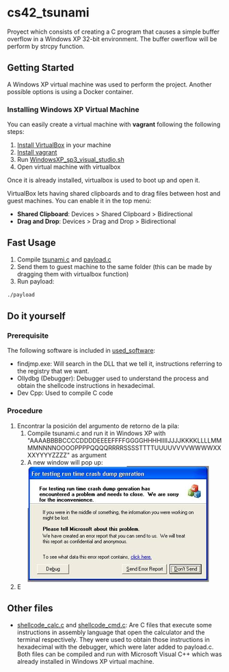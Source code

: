 # cs42_tsunami
Proyect which consists of creating a C program that causes a simple buffer overflow in a Windows XP 32-bit environment. The buffer owerflow will be perform by strcpy function.

## Getting Started
A Windows XP virtual machine was used to perform the project. Another possible options is using a Docker container.

### Installing Windows XP Virtual Machine 
You can easily create a virtual machine with **vagrant** following the following steps:
1. [Install VirtualBox](https://www.virtualbox.org/wiki/Downloads) in your machine
2. [Install vagrant](https://www.vagrantup.com/downloads)
3. Run [WindowsXP_sp3_visual_studio.sh](WindowsXP_sp3_visual_studio.sh)
4. Open virtual machine with virtualbox

Once it is already installed, virtualbox is used to boot up and open it.

VirtualBox lets having shared clipboards and to drag files between host and guest machines. You can enable it in the top menú:
- **Shared Clipboard**: Devices > Shared Clipboard > Bidirectional
- **Drag and Drop**: Devices > Drag and Drop > Bidirectional

## Fast Usage
1. Compile [tsunami.c](tsunami.c) and [payload.c](payload.c)
2. Send them to guest machine to the same folder (this can be made by dragging them with virtualbox function)
3. Run payload:
```bash
./payload
```

## Do it yourself
### Prerequisite
The following software is included in [used_software](used_software):
- findjmp.exe: Will search in the DLL that we tell it, instructions referring to the registry that we want.
- Ollydbg (Debugger): Debugger used to understand the process and obtain the shellcode instructions in hexadecimal.
- Dev Cpp: Used to compile C code

### Procedure
1. Encontrar la posición del argumento de retorno de la pila:
    1. Compile tsunami.c and run it in Windows XP with "AAAABBBBCCCCDDDDEEEEFFFFGGGGHHHHIIIIJJJJKKKKLLLLMMMMNNNNOOOOPPPPQQQQRRRRSSSSTTTTUUUUVVVVWWWWXXXXYYYYZZZZ" as argument
    2. A new window will pop up: ![Image](images/error_window.jpg)
2. E

## Other files
- [shellcode_calc.c](shellcode_calc.c) and [shellcode_cmd.c](shellcode_cmd.c): Are C files that execute some instructions in assembly language that open the calculator and the terminal respectively. They were used to obtain those instructions in hexadecimal with the debugger, which were later added to payload.c. Both files can be compiled and run with Microsoft Visual C++ which was already installed in Windows XP virtual machine.